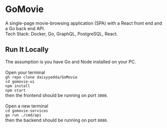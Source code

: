 # GoMovie
A single-page movie-browsing application (SPA) with a React front end and a Go back end API.<br/>
Tech Stack: Docker, Go, GraphQL, PostgreSQL, React.

## Run It Locally
The assumption is you have Go and Node installed on your PC. <br/>
<br/>
Open your terminal
<br/>
`gh repo clone daisyyedda/GoMovie`
<br/>
`cd gomovie-ui`
<br/>
`npm install`
<br/>
`npm start`
<br/>
then the frontend should be running on port `3000`.
<br/><br/>
Open a new terminal
<br/>
`cd gomovie-services`
<br/>
`go run ./cmd/api`
<br/>
then the backend should be running on port `8080`.

